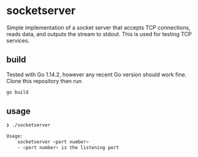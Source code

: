 # socketserver

Simple implementation of a socket server that accepts TCP connections, reads data, and outputs the stream to stdout. This is used for testing TCP services.

## build

Tested with Go 1.14.2, however any recent Go version should work fine.  Clone this repository then run

```bash
go build
```

## usage

```bash
❯ ./socketserver

Usage:
	socketserver <port number>
	- <port number> is the listening port
```

